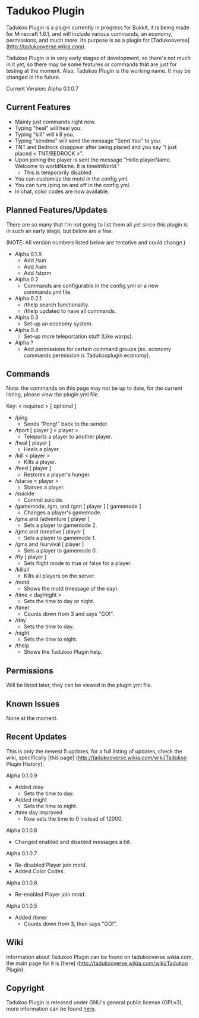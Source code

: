Tadukoo Plugin
==============

Tadukoo Plugin is a plugin currently in progress for Bukkit, it is being made
for Minecraft 1.6.1, and will include various commands, an economy, permissions,
and much more. Its purpose is as a plugin for [Tadukooverse] (http://tadukooverse.wikia.com).

Tadukoo Plugin is in very early stages of development, so there's not much in it yet, so there may be some 
features or commands that are just for testing at the moment. Also, Tadukoo Plugin is the working name.
It may be changed in the future.

Current Version: Alpha 0.1.0.7

Current Features
----------
* Mainly just commands right now.
* Typing "heal" will heal you.
* Typing "kill" will kill you.
* Typing "sendme" will send the message "Send You" to you.
* TNT and Bedrock disappear after being placed and you say "I just placed < TNT/BEDROCK >".
* Upon joining the player is sent the message "Hello playerName. Welcome to worldName. It is timeInWorld."
    * This is temporarily disabled
* You can customize the motd in the config.yml.
* You can turn /ping on and off in the config.yml.
* In chat, color codes are now available.

Planned Features/Updates
----------
There are so many that I'm not going to list them all yet since this plugin is in such an early stage, but below are a few:

(NOTE: All version numbers listed below are tentative and could change.)
* Alpha 0.1.X
	* Add /sun
	* Add /rain
	* Add /storm
* Alpha 0.2
    * Commands are configurable in the config.yml or a new commands.yml file.
* Alpha 0.2.1
    * /thelp search functionality.
    * /thelp updated to have all commands.
* Alpha 0.3
    * Set-up an economy system.
* Alpha 0.4
    * Set-up more teleportation stuff (Like warps).
* Alpha ?
    * Add permissions for certain command groups (ex. economy commands permission is Tadukooplugin.economy).

Commands
----------
Note: the commands on this page may not be up to date, for the current listing, please view the plugin.yml file.

Key:
  < required > [ optional ]

* /ping
    * Sends "Pong!" back to the sender.
* /tport [ player ] < player >
    * Teleports a player to another player.
* /heal [ player ]
    * Heals a player.
* /kill < player >
    * Kills a player.
* /feed [ player ]
    * Restores a player's hunger.
* /starve < player >
    * Starves a player.
* /suicide
    * Commit suicide.
* /gamemode, /gm, and /gmt [ player ] [ gamemode ]
    * Changes a player's gamemode.
* /gma and /adventure [ player ]
    * Sets a player to gamemode 2.
* /gmc and /creative [ player ]
    * Sets a player to gamemode 1.
* /gms and /survival [ player ]
    * Sets a player to gamemode 0.
* /fly [ player ]
    * Sets flight mode to true or false for a player.
* /killall
    * Kills all players on the server.
* /motd
    * Shows the motd (message of the day).
* /time < day/night >
    * Sets the time to day or night.
* /timer
    * Counts down from 3 and says "GO!".
* /day
    * Sets the time to day.
* /night
    * Sets the time to night.
* /thelp
    * Shows the Tadukoo Plugin help.

Permissions
----------
Will be listed later, they can be viewed in the plugin.yml file.

Known Issues
----------
None at the moment.

Recent Updates
----------
This is only the newest 5 updates, for a full listing of updates, check the wiki, specifically
 [this page] (http://tadukooverse.wikia.com/wiki/Tadukoo Plugin History).

Alpha 0.1.0.9
* Added /day
    * Sets the time to day.
* Added /night
    * Sets the time to night.
* /time day improved
    * Now sets the time to 0 instead of 12000.

Alpha 0.1.0.8
* Changed enabled and disabled messages a bit.

Alpha 0.1.0.7
* Re-disabled Player join motd.
* Added Color Codes.

Alpha 0.1.0.6
* Re-enabled Player join motd.

Alpha 0.1.0.5
* Added /timer
    * Counts down from 3, then says "GO!".

Wiki
----------
Information about Tadukoo Plugin can be found on tadukooverse.wikia.com, the main page for it is [here] (http://tadukooverse.wikia.com/wiki/Tadukoo Plugin).

Copyright
----------

Tadukoo Plugin is released under GNU's general public license (GPLv3), 
more information can be found [here](http://www.gnu.org/licenses/gpl.html).
